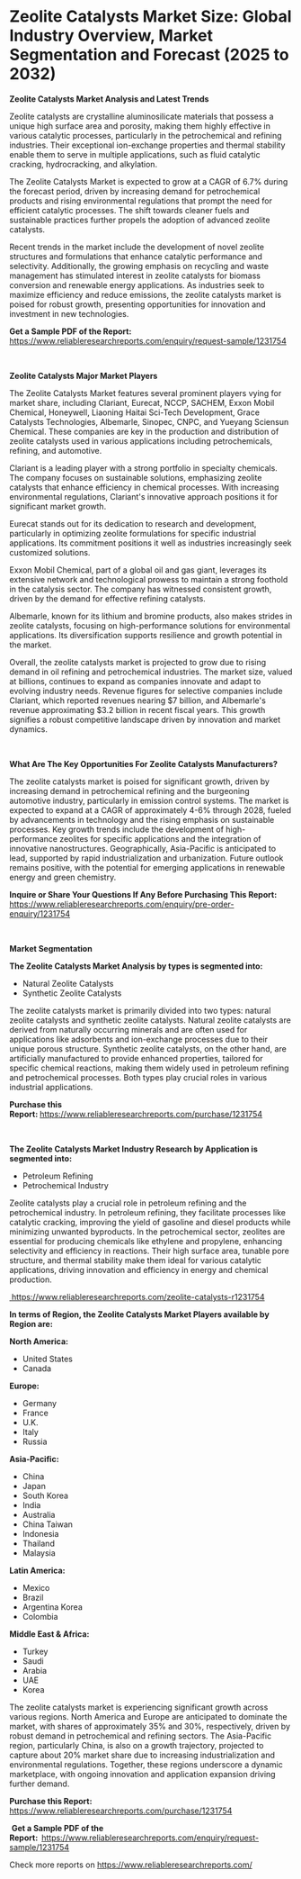 <p><h1>Zeolite Catalysts Market Size: Global Industry Overview, Market Segmentation and Forecast (2025 to 2032)</h1></p><p><strong>Zeolite Catalysts Market Analysis and Latest Trends</strong></p>
<p><p>Zeolite catalysts are crystalline aluminosilicate materials that possess a unique high surface area and porosity, making them highly effective in various catalytic processes, particularly in the petrochemical and refining industries. Their exceptional ion-exchange properties and thermal stability enable them to serve in multiple applications, such as fluid catalytic cracking, hydrocracking, and alkylation. </p><p>The Zeolite Catalysts Market is expected to grow at a CAGR of 6.7% during the forecast period, driven by increasing demand for petrochemical products and rising environmental regulations that prompt the need for efficient catalytic processes. The shift towards cleaner fuels and sustainable practices further propels the adoption of advanced zeolite catalysts. </p><p>Recent trends in the market include the development of novel zeolite structures and formulations that enhance catalytic performance and selectivity. Additionally, the growing emphasis on recycling and waste management has stimulated interest in zeolite catalysts for biomass conversion and renewable energy applications. As industries seek to maximize efficiency and reduce emissions, the zeolite catalysts market is poised for robust growth, presenting opportunities for innovation and investment in new technologies.</p></p>
<p><strong>Get a Sample PDF of the Report:&nbsp;</strong> <a href="https://www.reliableresearchreports.com/enquiry/request-sample/1231754?utm_campaign=3060&utm_medium=2&utm_source=Github&utm_content=ia&utm_term=01042025&utm_id=zeolite-catalysts">https://www.reliableresearchreports.com/enquiry/request-sample/1231754</a></p>
<p>&nbsp;</p>
<p><strong>Zeolite Catalysts Major Market Players</strong></p>
<p><p>The Zeolite Catalysts Market features several prominent players vying for market share, including Clariant, Eurecat, NCCP, SACHEM, Exxon Mobil Chemical, Honeywell, Liaoning Haitai Sci-Tech Development, Grace Catalysts Technologies, Albemarle, Sinopec, CNPC, and Yueyang Sciensun Chemical. These companies are key in the production and distribution of zeolite catalysts used in various applications including petrochemicals, refining, and automotive.</p><p>Clariant is a leading player with a strong portfolio in specialty chemicals. The company focuses on sustainable solutions, emphasizing zeolite catalysts that enhance efficiency in chemical processes. With increasing environmental regulations, Clariant's innovative approach positions it for significant market growth.</p><p>Eurecat stands out for its dedication to research and development, particularly in optimizing zeolite formulations for specific industrial applications. Its commitment positions it well as industries increasingly seek customized solutions.</p><p>Exxon Mobil Chemical, part of a global oil and gas giant, leverages its extensive network and technological prowess to maintain a strong foothold in the catalysis sector. The company has witnessed consistent growth, driven by the demand for effective refining catalysts.</p><p>Albemarle, known for its lithium and bromine products, also makes strides in zeolite catalysts, focusing on high-performance solutions for environmental applications. Its diversification supports resilience and growth potential in the market.</p><p>Overall, the zeolite catalysts market is projected to grow due to rising demand in oil refining and petrochemical industries. The market size, valued at billions, continues to expand as companies innovate and adapt to evolving industry needs. Revenue figures for selective companies include Clariant, which reported revenues nearing $7 billion, and Albemarle's revenue approximating $3.2 billion in recent fiscal years. This growth signifies a robust competitive landscape driven by innovation and market dynamics.</p></p>
<p>&nbsp;</p>
<p><strong>What Are The Key Opportunities For Zeolite Catalysts Manufacturers?</strong></p>
<p><p>The zeolite catalysts market is poised for significant growth, driven by increasing demand in petrochemical refining and the burgeoning automotive industry, particularly in emission control systems. The market is expected to expand at a CAGR of approximately 4-6% through 2028, fueled by advancements in technology and the rising emphasis on sustainable processes. Key growth trends include the development of high-performance zeolites for specific applications and the integration of innovative nanostructures. Geographically, Asia-Pacific is anticipated to lead, supported by rapid industrialization and urbanization. Future outlook remains positive, with the potential for emerging applications in renewable energy and green chemistry.</p></p>
<p><strong>Inquire or Share Your Questions If Any Before Purchasing This Report:</strong> <a href="https://www.reliableresearchreports.com/enquiry/pre-order-enquiry/1231754?utm_campaign=3060&utm_medium=2&utm_source=Github&utm_content=ia&utm_term=01042025&utm_id=zeolite-catalysts">https://www.reliableresearchreports.com/enquiry/pre-order-enquiry/1231754</a></p>
<p>&nbsp;</p>
<p><strong>Market Segmentation</strong></p>
<p><strong>The Zeolite Catalysts Market Analysis by types is segmented into:</strong></p>
<p><ul><li>Natural Zeolite Catalysts</li><li>Synthetic Zeolite Catalysts</li></ul></p>
<p><p>The zeolite catalysts market is primarily divided into two types: natural zeolite catalysts and synthetic zeolite catalysts. Natural zeolite catalysts are derived from naturally occurring minerals and are often used for applications like adsorbents and ion-exchange processes due to their unique porous structure. Synthetic zeolite catalysts, on the other hand, are artificially manufactured to provide enhanced properties, tailored for specific chemical reactions, making them widely used in petroleum refining and petrochemical processes. Both types play crucial roles in various industrial applications.</p></p>
<p><strong>Purchase this Report:&nbsp;</strong><a href="https://www.reliableresearchreports.com/purchase/1231754?utm_campaign=3060&utm_medium=2&utm_source=Github&utm_content=ia&utm_term=01042025&utm_id=zeolite-catalysts">https://www.reliableresearchreports.com/purchase/1231754</a></p>
<p>&nbsp;</p>
<p><strong>The Zeolite Catalysts Market Industry Research by Application is segmented into:</strong></p>
<p><ul><li>Petroleum Refining</li><li>Petrochemical Industry</li></ul></p>
<p><p>Zeolite catalysts play a crucial role in petroleum refining and the petrochemical industry. In petroleum refining, they facilitate processes like catalytic cracking, improving the yield of gasoline and diesel products while minimizing unwanted byproducts. In the petrochemical sector, zeolites are essential for producing chemicals like ethylene and propylene, enhancing selectivity and efficiency in reactions. Their high surface area, tunable pore structure, and thermal stability make them ideal for various catalytic applications, driving innovation and efficiency in energy and chemical production.</p></p>
<p><a href="https://www.reliableresearchreports.com/zeolite-catalysts-r1231754?utm_campaign=3060&utm_medium=2&utm_source=Github&utm_content=ia&utm_term=01042025&utm_id=zeolite-catalysts">&nbsp;https://www.reliableresearchreports.com/zeolite-catalysts-r1231754</a></p>
<p><strong>In terms of Region, the Zeolite Catalysts Market Players available by Region are:</strong></p>
<p>
    <p> <strong> North America: </strong>
        <ul>
            <li>United States</li>
            <li>Canada</li>
        </ul>
        </p> 
    <p> <strong> Europe: </strong>
        <ul>
            <li>Germany</li>
            <li>France</li>
            <li>U.K.</li>
            <li>Italy</li>
            <li>Russia</li>
        </ul>
        </p> 
    <p> <strong> Asia-Pacific: </strong>
        <ul>
            <li>China</li>
            <li>Japan</li>
            <li>South Korea</li>
            <li>India</li>
            <li>Australia</li>
            <li>China Taiwan</li>
            <li>Indonesia</li>
            <li>Thailand</li>
            <li>Malaysia</li>
        </ul>
        </p> 
    <p> <strong> Latin America: </strong>
        <ul>
            <li>Mexico</li>
            <li>Brazil</li>
            <li>Argentina Korea</li>
            <li>Colombia</li>
        </ul>
        </p> 
    <p> <strong> Middle East & Africa: </strong>
        <ul>
            <li>Turkey</li>
            <li>Saudi</li>
            <li>Arabia</li>
            <li>UAE</li>
            <li>Korea</li>
        </ul>
    </p>
    </p>
<p><p>The zeolite catalysts market is experiencing significant growth across various regions. North America and Europe are anticipated to dominate the market, with shares of approximately 35% and 30%, respectively, driven by robust demand in petrochemical and refining sectors. The Asia-Pacific region, particularly China, is also on a growth trajectory, projected to capture about 20% market share due to increasing industrialization and environmental regulations. Together, these regions underscore a dynamic marketplace, with ongoing innovation and application expansion driving further demand.</p></p>
<p><strong>Purchase this Report: </strong><a href="https://www.reliableresearchreports.com/purchase/1231754?utm_campaign=3060&utm_medium=2&utm_source=Github&utm_content=ia&utm_term=01042025&utm_id=zeolite-catalysts">https://www.reliableresearchreports.com/purchase/1231754</a></p>
<p>&nbsp;<strong>Get a Sample PDF of the Report:&nbsp;&nbsp;</strong><a href="https://www.reliableresearchreports.com/enquiry/request-sample/1231754?utm_campaign=3060&utm_medium=2&utm_source=Github&utm_content=ia&utm_term=01042025&utm_id=zeolite-catalysts">https://www.reliableresearchreports.com/enquiry/request-sample/1231754</a></p>
<p><strong></strong></p>
<p>Check more reports on <a href="https://www.reliableresearchreports.com/?utm_campaign=3060&utm_medium=2&utm_source=Github&utm_content=ia&utm_term=01042025&utm_id=zeolite-catalysts">https://www.reliableresearchreports.com/</a></p>
